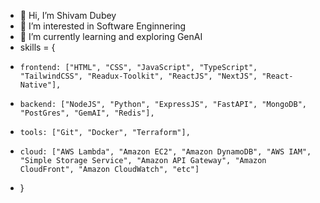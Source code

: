 - 👋 Hi, I’m Shivam Dubey
- 👀 I’m interested in Software Enginnering
- 🌱 I’m currently learning and exploring GenAI
- skills = {
-     frontend: ["HTML", "CSS", "JavaScript", "TypeScript", "TailwindCSS", "Readux-Toolkit", "ReactJS", "NextJS", "React-Native"],
-     backend: ["NodeJS", "Python", "ExpressJS", "FastAPI", "MongoDB", "PostGres", "GemAI", "Redis"],
-     tools: ["Git", "Docker", "Terraform"],
-     cloud: ["AWS Lambda", "Amazon EC2", "Amazon DynamoDB", "AWS IAM", "Simple Storage Service", "Amazon API Gateway", "Amazon CloudFront", "Amazon CloudWatch", "etc"]
- }


<!---
code-farms/code-farms is a ✨ special ✨ repository because its `README.md` (this file) appears on your GitHub profile.
You can click the Preview link to take a look at your changes.
- 💞️ I’m looking to collaborate on ...
- 📫 How to reach me ...
--->
